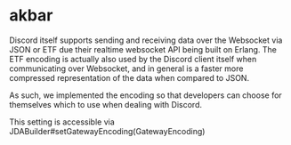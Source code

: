 # akbar
Discord itself supports sending and receiving data over the Websocket via JSON or ETF due their realtime websocket API being built on Erlang. The ETF encoding is actually also used by the Discord client itself when communicating over Websocket, and in general is a faster more compressed representation of the data when compared to JSON.

As such, we implemented the encoding so that developers can choose for themselves which to use when dealing with Discord.

This setting is accessible via JDABuilder#setGatewayEncoding(GatewayEncoding)


